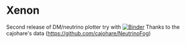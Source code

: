 # Xenon
Second release of DM/neutrino plotter
try with 
[![Binder](https://mybinder.org/badge_logo.svg)](https://mybinder.org/v2/gh/odadoun/DarkPlotter/HEAD)
Thanks to the cajohare's data (https://github.com/cajohare/NeutrinoFog)

